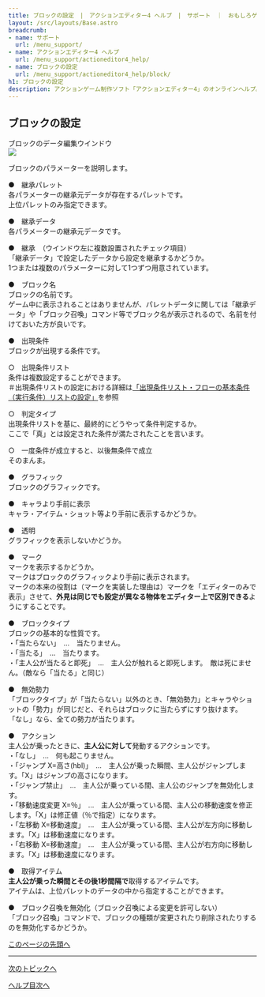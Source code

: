 ```yaml
---
title: ブロックの設定　|　アクションエディター4 ヘルプ　|　サポート　｜　おもしろゲーム神殿
layout: /src/layouts/Base.astro
breadcrumb:
- name: サポート
  url: /menu_support/
- name: アクションエディター4 ヘルプ
  url: /menu_support/actioneditor4_help/
- name: ブロックの設定
  url: /menu_support/actioneditor4_help/block/
h1: ブロックの設定
description: アクションゲーム制作ソフト「アクションエディター4」のオンラインヘルプ。「ブロックの設定」は「おもしろゲーム神殿」内のページです
---
```


<a name="TOP"></a>

## ブロックの設定

ブロックのデータ編集ウインドウ  
![](/menu_support/actioneditor4_help/block/Block.jpg)  
  

ブロックのパラメーターを説明します。

●　継承パレット  
各パラメーターの継承元データが存在するパレットです。  
上位パレットのみ指定できます。  
  
●　継承データ  
各パラメーターの継承元データです。  
  
●　継承　（ウインドウ左に複数設置されたチェック項目）  
「継承データ」で設定したデータから設定を継承するかどうか。  
1つまたは複数のパラメーターに対して1つずつ用意されています。  
  
●　ブロック名  
ブロックの名前です。  
ゲーム中に表示されることはありませんが、パレットデータに関しては「継承データ」や「ブロック召喚」コマンド等でブロック名が表示されるので、名前を付けておいた方が良いです。  
  
●　出現条件  
ブロックが出現する条件です。  
  
○　出現条件リスト  
条件は複数設定することができます。  
＃出現条件リストの設定における詳細は[「出現条件リスト・フローの基本条件（実行条件）リストの設定」](../cond/)を参照  
  
○　判定タイプ  
出現条件リストを基に、最終的にどうやって条件判定するか。  
ここで「真」とは設定された条件が満たされたことを言います。  
  
○　一度条件が成立すると、以後無条件で成立  
そのまんま。  
  
●　グラフィック  
ブロックのグラフィックです。  
  
●　キャラより手前に表示  
キャラ・アイテム・ショット等より手前に表示するかどうか。  
  
●　透明  
グラフィックを表示しないかどうか。  
  
●　マーク  
マークを表示するかどうか。  
マークはブロックのグラフィックより手前に表示されます。  
マークの本来の役割は（マークを実装した理由は）マークを「エディターのみで表示」させて、**外見は同じでも設定が異なる物体をエディター上で区別できる**ようにすることです。  
  
●　ブロックタイプ  
ブロックの基本的な性質です。  
・「当たらない」　…　当たりません。  
・「当たる」　…　当たります。  
・「主人公が当たると即死」　…　主人公が触れると即死します。　敵は死にません。（敵なら「当たる」と同じ）  
  
●　無効勢力  
「ブロックタイプ」が「当たらない」以外のとき、「無効勢力」とキャラやショットの「勢力」が同じだと、それらはブロックに当たらずにすり抜けます。  
「なし」なら、全ての勢力が当たります。  
  
●　アクション  
主人公が乗ったときに、**主人公に対して**発動するアクションです。  
・「なし」　…　何も起こりません。  
・「ジャンプ X=高さ(hbl)」　…　主人公が乗った瞬間、主人公がジャンプします。「X」はジャンプの高さになります。  
・「ジャンプ禁止」　…　主人公が乗っている間、主人公のジャンプを無効化します。  
・「移動速度変更 X=％」　…　主人公が乗っている間、主人公の移動速度を修正します。「X」は修正値（％で指定）になります。  
・「左移動 X=移動速度」　…　主人公が乗っている間、主人公が左方向に移動します。「X」は移動速度になります。  
・「右移動 X=移動速度」　…　主人公が乗っている間、主人公が右方向に移動します。「X」は移動速度になります。  
  
●　取得アイテム  
**主人公が乗った瞬間とその後1秒間隔で**取得するアイテムです。  
アイテムは、上位パレットのデータの中から指定することができます。  
  
●　ブロック召喚を無効化（ブロック召喚による変更を許可しない）  
「ブロック召喚」コマンドで、ブロックの種類が変更されたり削除されたりするのを無効化するかどうか。

[このページの先頭へ](#TOP)

---

  

[次のトピックへ](../chara/)

[ヘルプ目次へ](..)